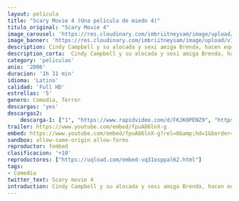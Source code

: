 ```yaml
---
layout: pelicula
title: "Scary Movie 4 (Una película de miedo 4)"
titulo_original: "Scary Movie 4"
image_carousel: 'https://res.cloudinary.com/imbriitneysam/image/upload/v1557692121/SCARY4POSTER-min.jpg'
image_banner: 'https://res.cloudinary.com/imbriitneysam/image/upload/v1557692126/SCARY4-BANNER-min.jpg'
description: Cindy Campbell y su alocada y sexi amiga Brenda, hacen equipo con el apuesto, pero inepto Tom Ryan, para salvar al mundo de una violenta invasión extraterrestre, con parodias de películas famosas como "War of the Worlds", "Saw II", "Million Dollar Baby" y "The Village". Entre las celebridades se incluyen a Carmen Electra, Shaquille O'Neal, Dr. Phil McGraw, Bill Pullman, Molly Shannon y Michael Madsen.
description_corta:  Cindy Campbell y su alocada y sexi amiga Brenda, hacen equipo con el apuesto, pero inepto Tom Ryan, para salvar al mundo de una violenta invasión extraterrestre, con parodias de películas famosas como "War of the Worlds", "Saw II", "Million Dollar Baby" y "The Village". Entre las celebridades se incluyen a Carmen Electra, Shaquille O'Neal, Dr. Phil McGraw, Bill Pullman, Molly Shannon y Michael Madsen.
category: 'peliculas'
anio: '2006'
duracion: '1h 31 min'
idioma: 'Latino'
calidad: 'Full HD'
estrellas: '5'
genero: Comedia, Terror
descargas: 'yes'
descargas2:
    descarga-1: ["1", "https://www.rapidvideo.com/d/FKJK0PENZ9", "https://www.google.com/s2/favicons?domain=openload.co","OpenLoad","https://res.cloudinary.com/imbriitneysam/image/upload/v1541473684/mexico.png", "Latino", "Full HD"]
trailer: https://www.youtube.com/embed/fpuA86lnX-g
embed: https://www.youtube.com/embed/fpuA86lnX-g?rel=0&amp;hd=1&border=0&wmode=opaque&enablejsapi=1&modestbranding=1&controls=1&showinfo=1
sandbox: allow-same-origin allow-forms
reproductor: fembed
clasificacion: '+10'
reproductores: ["https://uqload.com/embed-vq31osppal62.html"]
tags:
- Comedia
twitter_text: Scary movie 4
introduction: Cindy Campbell y su alocada y sexi amiga Brenda, hacen equipo con el apuesto, pero inepto Tom Ryan, para salvar al mundo de una violenta invasión extraterrestre, con parodias de películas famosas como "War of the Worlds", "Saw II", "Million Dollar Baby" y "The Village". Entre las celebridades se incluyen a Carmen Electra, Shaquille O'Neal, Dr. Phil McGraw, Bill Pullman, Molly Shannon y Michael Madsen.
---
```












